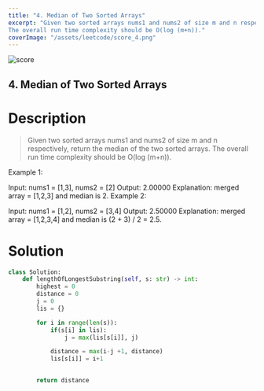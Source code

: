 ```yaml
---
title: "4. Median of Two Sorted Arrays"
excerpt: "Given two sorted arrays nums1 and nums2 of size m and n respectively, return the median of the two sorted arrays.
The overall run time complexity should be O(log (m+n))."
coverImage: "/assets/leetcode/score_4.png"
---
```

![score](/assets/leetcode/score_4.png)

## 4. Median of Two Sorted Arrays

# Description
> Given two sorted arrays nums1 and nums2 of size m and n respectively, return the median of the two sorted arrays.
> The overall run time complexity should be O(log (m+n)).

 

Example 1:

Input: nums1 = [1,3], nums2 = [2]
Output: 2.00000
Explanation: merged array = [1,2,3] and median is 2.
Example 2:

Input: nums1 = [1,2], nums2 = [3,4]
Output: 2.50000
Explanation: merged array = [1,2,3,4] and median is (2 + 3) / 2 = 2.5.


# Solution
```python
class Solution:
    def lengthOfLongestSubstring(self, s: str) -> int:
        highest = 0
        distance = 0
        j = 0
        lis = {}

        for i in range(len(s)):
            if(s[i] in lis):
                j = max(lis[s[i]], j)

            distance = max(i-j +1, distance)
            lis[s[i]] = i+1

                
        return distance
```
